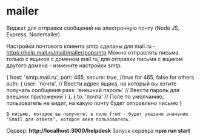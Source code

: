 # mailer
Виджет для отправки сообщений на электронную почту (Node JS,  Express, Nodemailer)

Настройки почтового клиента smtp сделаны для mail.ru - https://help.mail.ru/mail/mailer/popsmtp 
Можно отправлять письма только с ящиков с доменом mail.ru, для отправки письма с ящиком другого домена - измените настройки smtp.

{
    host: 'smtp.mail.ru',
    port: 465,
    secure: true, //true for 465, false for others
    auth: {
        user: 'почта', // Ввести адрес ящика, на который вы хотите получать сообщения
        pass: 'внешний пароль' // Ввести пароль для внешних приложений
    }
},
    {
        to: 'почта' // Поле по умолчанию, пользователь не видит, на какую почту будет отправлено письмо 
    } 
    
    В письме, которое вы получите, в поле from - будет указано значение "Email для ответа", которое ввел пользователь. 
    
  Сервер: **http://localhost:3000/helpdesk** 
  Запуск сервера  **npm run start** 
